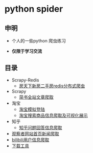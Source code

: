 # python spider
## 申明

+ 个人的一些python 爬虫练习

+ **仅限于学习交流**

## 目录

+ Scrapy-Redis
  + [房天下新房二手房redis分布式爬虫](https://github.com/liangzhuz/fangtianxia_redis)
+ Scrapy
  + [简书全站文章爬取](https://github.com/liangzhuz/jianshucode)
+ 淘宝
  + [淘宝模拟登陆](https://github.com/liangzhuz/python_spider/tree/master/login_taobao)
  + [淘宝搜索商品信息爬取及可视化展示](https://github.com/liangzhuz/python_spider/tree/master/taobao_search_commodity_info)
+ 知乎
  + [知乎问题回答信息爬取](https://github.com/liangzhuz/python_spider/tree/master/zhihu)
+ [观察者网站首页新闻爬取](https://github.com/liangzhuz/python_spider/tree/master/guanchazhe)
+ [bilibili用户信息爬取](https://github.com/liangzhuz/python_spider/tree/master/bilibili-user-info)
+ [下载工具](https://github.com/liangzhuz/python_spider/tree/master/file_download)
